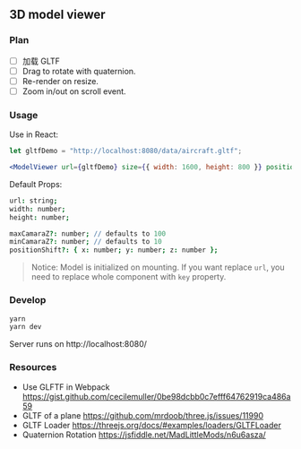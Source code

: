 ## 3D model viewer

### Plan

*   [ ] 加载 GLTF
*   [ ] Drag to rotate with quaternion.
*   [ ] Re-render on resize.
*   [ ] Zoom in/out on scroll event.

### Usage

Use in React:

```jsx
let gltfDemo = "http://localhost:8080/data/aircraft.gltf";

<ModelViewer url={gltfDemo} size={{ width: 1600, height: 800 }} positionShift={{ x: 0, y: -2, z: 0 }} />;
```

Default Props:

```coffee
url: string;
width: number;
height: number;

maxCamaraZ?: number; // defaults to 100
minCamaraZ?: number; // defaults to 10
positionShift?: { x: number; y: number; z: number };
```

> Notice: Model is initialized on mounting. If you want replace `url`, you need to replace whole component with `key` property.

### Develop

```bash
yarn
yarn dev
```

Server runs on http://localhost:8080/

### Resources

*   Use GLFTF in Webpack https://gist.github.com/cecilemuller/0be98dcbb0c7efff64762919ca486a59
*   GLTF of a plane https://github.com/mrdoob/three.js/issues/11990
*   GLTF Loader https://threejs.org/docs/#examples/loaders/GLTFLoader
*   Quaternion Rotation https://jsfiddle.net/MadLittleMods/n6u6asza/
